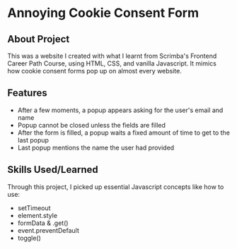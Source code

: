 # Annoying Cookie Consent Form

## About Project

This was a website I created with what I learnt from Scrimba's Frontend Career Path Course, using HTML, CSS, and vanilla Javascript. It mimics how cookie consent forms pop up on almost every website.

## Features

- After a few moments, a popup appears asking for the user's email and name
- Popup cannot be closed unless the fields are filled
- After the form is filled, a popup waits a fixed amount of time to get to the last popup
- Last popup mentions the name the user had provided

## Skills Used/Learned

Through this project, I picked up essential Javascript concepts like how to use:
- setTimeout
- element.style
- formData & .get()
- event.preventDefault
- toggle()

